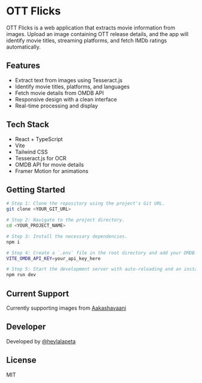 # OTT Flicks

OTT Flicks is a web application that extracts movie information from images. Upload an image containing OTT release details, and the app will identify movie titles, streaming platforms, and fetch IMDb ratings automatically.

## Features

- Extract text from images using Tesseract.js
- Identify movie titles, platforms, and languages
- Fetch movie details from OMDB API
- Responsive design with a clean interface
- Real-time processing and display

## Tech Stack

- React + TypeScript
- Vite
- Tailwind CSS
- Tesseract.js for OCR
- OMDB API for movie details
- Framer Motion for animations

## Getting Started

```sh
# Step 1: Clone the repository using the project's Git URL.
git clone <YOUR_GIT_URL>

# Step 2: Navigate to the project directory.
cd <YOUR_PROJECT_NAME>

# Step 3: Install the necessary dependencies.
npm i

# Step 4: Create a `.env` file in the root directory and add your OMDB API key:
VITE_OMDB_API_KEY=your_api_key_here

# Step 5: Start the development server with auto-reloading and an instant preview.
npm run dev
```

## Current Support

Currently supporting images from [Aakashavaani](https://x.com/hashtag/AKVOTT?src=hashtag_click)

## Developer

Developed by [@heylalapeta](https://x.com/heylalapeta)

## License

MIT